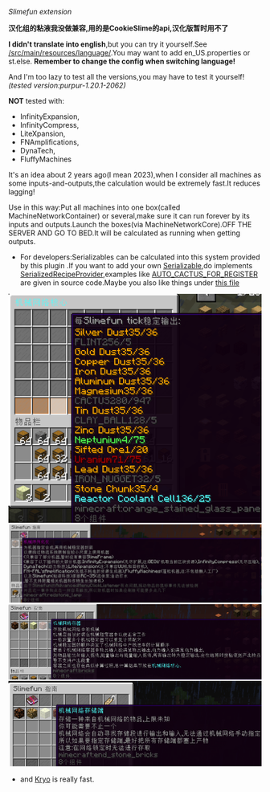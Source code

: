*Slimefun extension*

**汉化组的粘液我没做兼容,用的是CookieSlime的api,汉化版暂时用不了**

**I didn't translate into english**,but you can try it yourself.See [/src/main/resources/language/](/src/main/resources/language).You may want to add en_US.properties or st.else.
**Remember to change the config when switching language!**

And I'm too lazy to test all the versions,you may have to test it yourself!
*(tested version:purpur-1.20.1-2062)*

**NOT** tested with:
* InfinityExpansion,
* InfinityCompress,
* LiteXpansion,
* FNAmplifications,
* DynaTech,
* FluffyMachines

It's an idea about 2 years ago(I mean 2023),when I consider all machines as some inputs-and-outputs,the calculation would be extremely fast.It reduces lagging!

Use in this way:Put all machines into one box(called MachineNetworkContainer) or several,make sure it can run forever by its inputs and outputs.Launch the boxes(via MachineNetworkCore).OFF THE SERVER AND GO TO BED.It will be calculated as running when getting outputs.

* For developers:Serializables can be calculated into this system provided by this plugin .If you want to add your own [Serializable](/src/main/java/io/github/ignorelicensescn/minimizefactory/items/serializable/SerializeOnly.java#L3),do implements [SerializedRecipeProvider](src/main/java/io/github/ignorelicensescn/minimizefactory/utils/recipesupport/SerializedRecipeProvider.java),examples like [AUTO_CACTUS_FOR_REGISTER](/src/main/java/io/github/ignorelicensescn/minimizefactory/items/Registers.java#L203) are given in source code.Maybe you also like things under [this file](/src/main/java/io/github/ignorelicensescn/minimizefactory/utils/compatibilities/InfinityExpansion/InfinityExpansionSerializedMachineRecipes.java)

![img-reactor-based-factory](/images/example-nuclear-reactor-and-ores.png)
![img example](/images/machine-serializer.png)
![img example](/images/machine-network-container.png)
![img example](/images/machine-network-storage.png)



* and [Kryo](https://github.com/EsotericSoftware/kryo) is really fast.